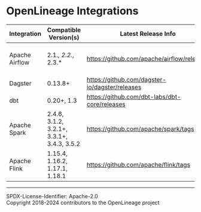 # OpenLineage Integrations
|Integration| Compatible Version(s)                      |Latest Release Info|Docs|Notes|
|-|--------------------------------------------|-|-|-|
|Apache Airflow| 2.1.*, 2.2.*, 2.3.*                        |https://github.com/apache/airflow/releases|[README](./airflow/README.md)|Support for Airflow 1.x is deprecated|
|Dagster| 0.13.8+                                    |https://github.com/dagster-io/dagster/releases|[README](./dagster/README.md)| |
|dbt| 0.20+, 1.3                                 |https://github.com/dbt-labs/dbt-core/releases|[README](./dbt/README.md)| |
|Apache Spark| 2.4.6, 3.1.2, 3.2.1+, 3.3.1+, 3.4.3, 3.5.2 |https://github.com/apache/spark/tags|[README](./spark/README.md)| |
|Apache Flink| 1.15.4, 1.16.2, 1.17.1, 1.18.1             |https://github.com/apache/flink/tags|[README](./flink/README.md)|  |

----
SPDX-License-Identifier: Apache-2.0\
Copyright 2018-2024 contributors to the OpenLineage project
